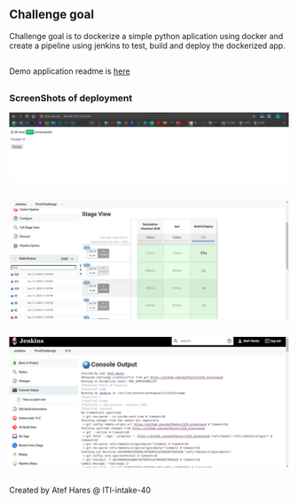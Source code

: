## Challenge goal
Challenge goal is to dockerize a simple python aplication using docker 
and create a pipeline using jenkins to test, build and deploy the dockerized app.

## 

Demo application readme is [here](https://github.com/atefhares/CICD_playground/blob/master/challenge_1/PythonApp/README.md)

##

### ScreenShots of deployment 
![](https://github.com/atefhares/CICD_playground/blob/master/challenge_1/deployment_screenshots/Selection_001.png)
##
![](https://github.com/atefhares/CICD_playground/blob/master/challenge_1/deployment_screenshots/Selection_002.png)
##
![](https://github.com/atefhares/CICD_playground/blob/master/challenge_1/deployment_screenshots/Selection_003.png)


##

Created by Atef Hares @ ITI-intake-40
